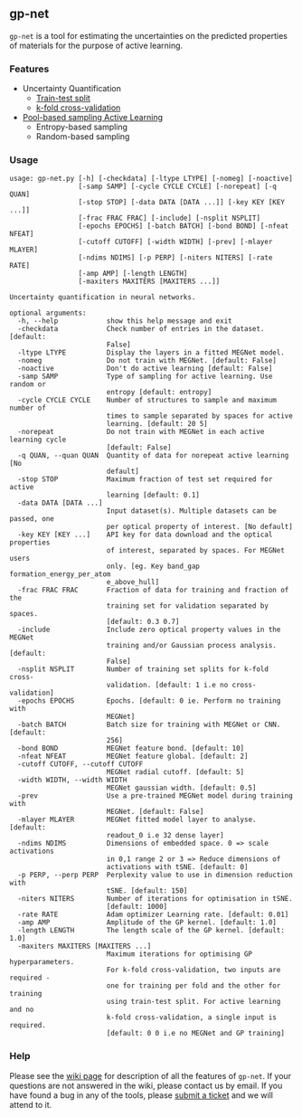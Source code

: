 ## gp-net

`gp-net` is a tool for estimating the uncertainties on the
predicted properties of materials for the purpose of
active learning. 

### Features 
- Uncertainty Quantification 
  * [Train-test split](https://github.com/keeeto/gp-net/wiki/Train-test-split)
  * [k-fold cross-validation](https://github.com/keeeto/gp-net/wiki/k-fold-cross-validation)
- [Pool-based sampling Active Learning](https://github.com/keeeto/gp-net/wiki/Active-learning)
  * Entropy-based sampling 
  * Random-based sampling 

### Usage
```
usage: gp-net.py [-h] [-checkdata] [-ltype LTYPE] [-nomeg] [-noactive]
                 [-samp SAMP] [-cycle CYCLE CYCLE] [-norepeat] [-q QUAN]
                 [-stop STOP] [-data DATA [DATA ...]] [-key KEY [KEY ...]]
                 [-frac FRAC FRAC] [-include] [-nsplit NSPLIT]
                 [-epochs EPOCHS] [-batch BATCH] [-bond BOND] [-nfeat NFEAT]
                 [-cutoff CUTOFF] [-width WIDTH] [-prev] [-mlayer MLAYER]
                 [-ndims NDIMS] [-p PERP] [-niters NITERS] [-rate RATE]
                 [-amp AMP] [-length LENGTH]
                 [-maxiters MAXITERS [MAXITERS ...]]

Uncertainty quantification in neural networks.

optional arguments:
  -h, --help            show this help message and exit
  -checkdata            Check number of entries in the dataset. [default:
                        False]
  -ltype LTYPE          Display the layers in a fitted MEGNet model.
  -nomeg                Do not train with MEGNet. [default: False]
  -noactive             Don't do active learning [default: False]
  -samp SAMP            Type of sampling for active learning. Use random or
                        entropy [default: entropy]
  -cycle CYCLE CYCLE    Number of structures to sample and maximum number of
                        times to sample separated by spaces for active
                        learning. [default: 20 5]
  -norepeat             Do not train with MEGNet in each active learning cycle
                        [default: False]
  -q QUAN, --quan QUAN  Quantity of data for norepeat active learning [No
                        default]
  -stop STOP            Maximum fraction of test set required for active
                        learning [default: 0.1]
  -data DATA [DATA ...]
                        Input dataset(s). Multiple datasets can be passed, one
                        per optical property of interest. [No default]
  -key KEY [KEY ...]    API key for data download and the optical properties
                        of interest, separated by spaces. For MEGNet users
                        only. [eg. Key band_gap formation_energy_per_atom
                        e_above_hull]
  -frac FRAC FRAC       Fraction of data for training and fraction of the
                        training set for validation separated by spaces.
                        [default: 0.3 0.7]			
  -include              Include zero optical property values in the MEGNet
                        training and/or Gaussian process analysis. [default:
                        False]
  -nsplit NSPLIT        Number of training set splits for k-fold cross-
                        validation. [default: 1 i.e no cross-validation]
  -epochs EPOCHS        Epochs. [default: 0 ie. Perform no training with
                        MEGNet]
  -batch BATCH          Batch size for training with MEGNet or CNN. [default:
                        256]
  -bond BOND            MEGNet feature bond. [default: 10]
  -nfeat NFEAT          MEGNet feature global. [default: 2]
  -cutoff CUTOFF, --cutoff CUTOFF
                        MEGNet radial cutoff. [default: 5]
  -width WIDTH, --width WIDTH
                        MEGNet gaussian width. [default: 0.5]
  -prev                 Use a pre-trained MEGNet model during training with
                        MEGNet. [default: False]
  -mlayer MLAYER        MEGNet fitted model layer to analyse. [default:
                        readout_0 i.e 32 dense layer]
  -ndims NDIMS          Dimensions of embedded space. 0 => scale activations
                        in 0,1 range 2 or 3 => Reduce dimensions of
                        activations with tSNE. [default: 0]
  -p PERP, --perp PERP  Perplexity value to use in dimension reduction with
                        tSNE. [default: 150]
  -niters NITERS        Number of iterations for optimisation in tSNE.
                        [default: 1000]
  -rate RATE            Adam optimizer Learning rate. [default: 0.01]
  -amp AMP              Amplitude of the GP kernel. [default: 1.0]
  -length LENGTH        The length scale of the GP kernel. [default: 1.0]
  -maxiters MAXITERS [MAXITERS ...]
                        Maximum iterations for optimising GP hyperparameters.
                        For k-fold cross-validation, two inputs are required -
                        one for training per fold and the other for training
                        using train-test split. For active learning and no
                        k-fold cross-validation, a single input is required.
                        [default: 0 0 i.e no MEGNet and GP training]			

```

### Help
Please see the [wiki page](https://github.com/keeeto/gp-net/wiki) for description
of all the features of `gp-net`. If your questions are not answered in the wiki,
please contact us by email. If you have found a bug in any of the tools, please
[submit a ticket](https://github.com/keeeto/gp-net/issues) and we will attend to it. 
